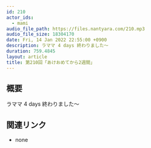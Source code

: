 ```yaml
---
id: 210
actor_ids:
  - mami
audio_file_path: https://files.nantyara.com/210.mp3
audio_file_size: 18304170
date: Fri, 14 Jan 2022 22:55:00 +0900
description: ラママ 4 days 終わりました〜
duration: 759.4845
layout: article
title: 第210回「あけおめてから2週間」
---
```

## 概要

ラママ 4 days 終わりました〜

## 関連リンク

* none
